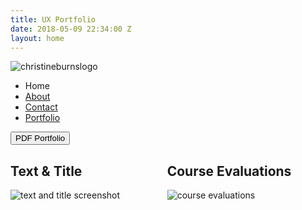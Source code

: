 ```yaml
---
title: UX Portfolio
date: 2018-05-09 22:34:00 Z
layout: home
---
```


 <main class="container">
    <section class="hero is-fullheight">
  <div class="hero-body">
    <div class="container">
      <img src="https://burnschristine.github.io/christinerubyburns.com/img/titlepage.png" alt="christineburnslogo">
    </div>
  </div>
</section>
<div class="tabs is-centered">
  <ul>
    <li>
      <a>
        <span class="icon is-small"><i class="fab fa-angellist" aria-hidden="true"></i></span>
        <span>Home</span>
      </a>
    </li>
    <li>
      <a href="https://burnschristine.github.io/christinerubyburns.com/about/">
        <span class="icon is-small"><i class="fas fa-female" aria-hidden="true"></i></span>
        <span>About</span>
      </a>
    </li>
    <li>
      <a href="https://burnschristine.github.io/christinerubyburns.com/contact/">
        <span class="icon is-small"><i class="fas fa-address-card" aria-hidden="true"></i></span>
        <span>Contact</span>
      </a>
    </li>
          <li class="is-active">
      <a href="https://burnschristine.github.io/christinerubyburns.com/portfolio/">
        <span class="icon is-small"><i class="far fa-file-alt" aria-hidden="true"></i></span>
        <span>Portfolio</span>
      </a>
    </li>
  </ul>
</div>  
 
 <section> 
 <a href="">
  <button>
   PDF Portfolio
  </button>
 </a>
 </section>
 
 <section>
 <div class="columns">
    <div class="column is-half">
      <h2> Text & Title </h2>
   <img class="image is-3by5" src=""https://burnschristine.github.io/christinerubyburns.com/img/textandtitle.png" alt="text and title screenshot"> 
  </div>
  <div class="column is-half">
          <h2> Course Evaluations </h2>
<img class="image is-3by5" src=""https://burnschristine.github.io/christinerubyburns.com/img/coursevals.png" alt="course evaluations"> 
     </div>
 </div>
  </div>
 </section>
 
 

